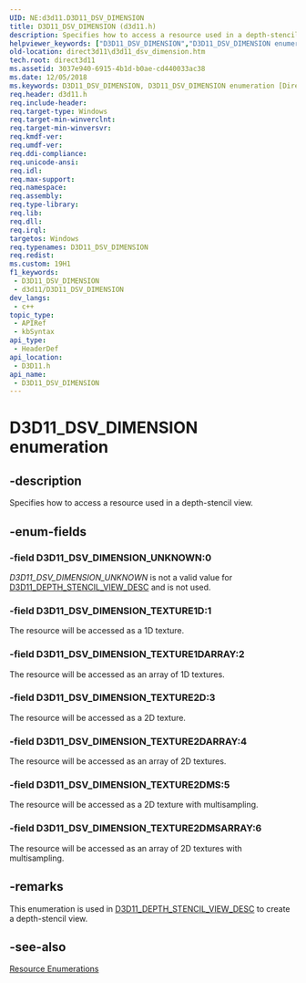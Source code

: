 ```yaml
---
UID: NE:d3d11.D3D11_DSV_DIMENSION
title: D3D11_DSV_DIMENSION (d3d11.h)
description: Specifies how to access a resource used in a depth-stencil view.
helpviewer_keywords: ["D3D11_DSV_DIMENSION","D3D11_DSV_DIMENSION enumeration [Direct3D 11]","D3D11_DSV_DIMENSION_TEXTURE1D","D3D11_DSV_DIMENSION_TEXTURE1DARRAY","D3D11_DSV_DIMENSION_TEXTURE2D","D3D11_DSV_DIMENSION_TEXTURE2DARRAY","D3D11_DSV_DIMENSION_TEXTURE2DMS","D3D11_DSV_DIMENSION_TEXTURE2DMSARRAY","D3D11_DSV_DIMENSION_UNKNOWN","d3d11/D3D11_DSV_DIMENSION","d3d11/D3D11_DSV_DIMENSION_TEXTURE1D","d3d11/D3D11_DSV_DIMENSION_TEXTURE1DARRAY","d3d11/D3D11_DSV_DIMENSION_TEXTURE2D","d3d11/D3D11_DSV_DIMENSION_TEXTURE2DARRAY","d3d11/D3D11_DSV_DIMENSION_TEXTURE2DMS","d3d11/D3D11_DSV_DIMENSION_TEXTURE2DMSARRAY","d3d11/D3D11_DSV_DIMENSION_UNKNOWN","direct3d11.d3d11_dsv_dimension","e1e4f45e-491d-c8b8-f372-71bce44a4547"]
old-location: direct3d11\d3d11_dsv_dimension.htm
tech.root: direct3d11
ms.assetid: 3037e940-6915-4b1d-b0ae-cd440033ac38
ms.date: 12/05/2018
ms.keywords: D3D11_DSV_DIMENSION, D3D11_DSV_DIMENSION enumeration [Direct3D 11], D3D11_DSV_DIMENSION_TEXTURE1D, D3D11_DSV_DIMENSION_TEXTURE1DARRAY, D3D11_DSV_DIMENSION_TEXTURE2D, D3D11_DSV_DIMENSION_TEXTURE2DARRAY, D3D11_DSV_DIMENSION_TEXTURE2DMS, D3D11_DSV_DIMENSION_TEXTURE2DMSARRAY, D3D11_DSV_DIMENSION_UNKNOWN, d3d11/D3D11_DSV_DIMENSION, d3d11/D3D11_DSV_DIMENSION_TEXTURE1D, d3d11/D3D11_DSV_DIMENSION_TEXTURE1DARRAY, d3d11/D3D11_DSV_DIMENSION_TEXTURE2D, d3d11/D3D11_DSV_DIMENSION_TEXTURE2DARRAY, d3d11/D3D11_DSV_DIMENSION_TEXTURE2DMS, d3d11/D3D11_DSV_DIMENSION_TEXTURE2DMSARRAY, d3d11/D3D11_DSV_DIMENSION_UNKNOWN, direct3d11.d3d11_dsv_dimension, e1e4f45e-491d-c8b8-f372-71bce44a4547
req.header: d3d11.h
req.include-header: 
req.target-type: Windows
req.target-min-winverclnt: 
req.target-min-winversvr: 
req.kmdf-ver: 
req.umdf-ver: 
req.ddi-compliance: 
req.unicode-ansi: 
req.idl: 
req.max-support: 
req.namespace: 
req.assembly: 
req.type-library: 
req.lib: 
req.dll: 
req.irql: 
targetos: Windows
req.typenames: D3D11_DSV_DIMENSION
req.redist: 
ms.custom: 19H1
f1_keywords:
 - D3D11_DSV_DIMENSION
 - d3d11/D3D11_DSV_DIMENSION
dev_langs:
 - c++
topic_type:
 - APIRef
 - kbSyntax
api_type:
 - HeaderDef
api_location:
 - D3D11.h
api_name:
 - D3D11_DSV_DIMENSION
---
```


# D3D11_DSV_DIMENSION enumeration


## -description

Specifies how to access a resource used in a depth-stencil view.

## -enum-fields

### -field D3D11_DSV_DIMENSION_UNKNOWN:0

<i>D3D11_DSV_DIMENSION_UNKNOWN</i> is not a valid value for <a href="/windows/desktop/api/d3d11/ns-d3d11-d3d11_depth_stencil_view_desc">D3D11_DEPTH_STENCIL_VIEW_DESC</a> and is not used.

### -field D3D11_DSV_DIMENSION_TEXTURE1D:1

The resource will be accessed as a 1D texture.

### -field D3D11_DSV_DIMENSION_TEXTURE1DARRAY:2

The resource will be accessed as an array of 1D textures.

### -field D3D11_DSV_DIMENSION_TEXTURE2D:3

The resource will be accessed as a 2D texture.

### -field D3D11_DSV_DIMENSION_TEXTURE2DARRAY:4

The resource will be accessed as an array of 2D textures.

### -field D3D11_DSV_DIMENSION_TEXTURE2DMS:5

The resource will be accessed as a 2D texture with multisampling.

### -field D3D11_DSV_DIMENSION_TEXTURE2DMSARRAY:6

The resource will be accessed as an array of 2D textures with multisampling.

## -remarks

This enumeration is used in <a href="/windows/desktop/api/d3d11/ns-d3d11-d3d11_depth_stencil_view_desc">D3D11_DEPTH_STENCIL_VIEW_DESC</a> to create a depth-stencil view.

## -see-also

<a href="/windows/desktop/direct3d11/d3d11-graphics-reference-resource-enums">Resource Enumerations</a>
